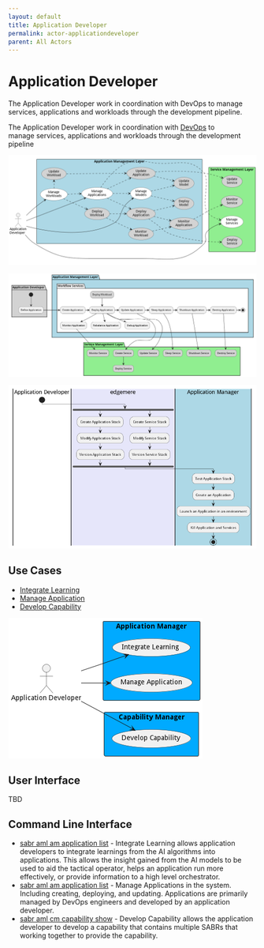 ```yaml
---
layout: default
title: Application Developer
permalink: actor-applicationdeveloper
parent: All Actors
---
```

# Application Developer

The Application Developer work in coordination with DevOps to manage services, applications and workloads through the development pipeline.

The Application Developer work in coordination with [DevOps](/doc/actor/devops) to  
manage services, applications and workloads through the development pipeline

![UseCase](./UseCases.png)

![Activity](./Activity.png)

![Workflow](./Workflow.png)


## Use Cases

* [Integrate Learning](usecase-IntegrateLearning)
* [Manage Application](usecase-ManageApplication)
* [Develop Capability](usecase-DevelopCapability)


![Use Case Diagram](./UseCase.png)

## User Interface
TBD

## Command Line Interface
* [ sabr aml am application list](action--sabr-aml-am-application-list) - Integrate Learning allows application developers to integrate learnings from the AI algorithms into applications. This allows the insight gained from the AI models to be used to aid the tactical operator, helps an application run more effectively, or provide information to a high level orchestrator.
* [ sabr aml am application list](action--sabr-aml-am-application-list) - Manage Applications in the system. Including creating, deploying, and updating. Applications are primarily managed by DevOps engineers and developed by an application developer.
* [ sabr aml cm capability show](action--sabr-aml-cm-capability-show) - Develop Capability allows the application developer to develop a capability that contains multiple SABRs that working together to provide the capability.

